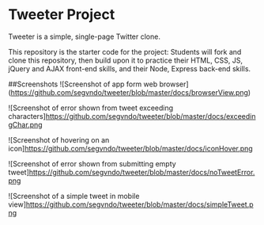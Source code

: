 # Tweeter Project

Tweeter is a simple, single-page Twitter clone.

This repository is the starter code for the project: Students will fork and clone this repository, then build upon it to practice their HTML, CSS, JS, jQuery and AJAX front-end skills, and their Node, Express back-end skills.


##Screenshots
  ![Screenshot of app form web browser] (https://github.com/segvndo/tweeter/blob/master/docs/browserView.png)
  
  ![Screenshot of error shown from tweet exceeding  characters]https://github.com/segvndo/tweeter/blob/master/docs/exceedingChar.png
  
  ![Screenshot of hovering on an icon]https://github.com/segvndo/tweeter/blob/master/docs/iconHover.png
  
  ![Screenshot of error shown from submitting empty tweet]https://github.com/segvndo/tweeter/blob/master/docs/noTweetError.png
  
  ![Screenshot of a simple tweet in mobile view]https://github.com/segvndo/tweeter/blob/master/docs/simpleTweet.png
